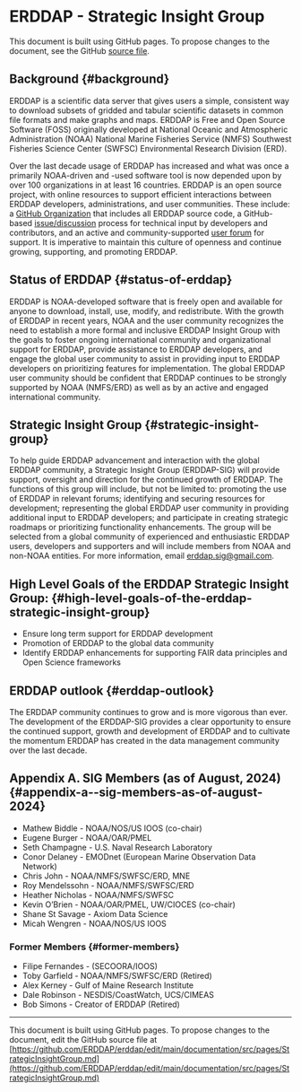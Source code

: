 # ERDDAP -  Strategic Insight Group

This document is built using GitHub pages. To propose changes to the document, see the GitHub [source file](https://github.com/ERDDAP/erddap/blob/main/documentation/src/pages/StrategicInsightGroup.md).

## Background {#background}
ERDDAP is a scientific data server that gives users a simple, consistent way to download subsets of gridded and tabular scientific datasets in common file formats and make graphs and maps. ERDDAP is Free and Open Source Software (FOSS) originally developed at National Oceanic and Atmospheric Administration (NOAA) National Marine Fisheries Service (NMFS) Southwest Fisheries Science Center (SWFSC) Environmental Research Division (ERD).

Over the last decade usage of ERDDAP has increased and what was once a primarily NOAA-driven and -used software tool is now depended upon by over 100 organizations in at least 16 countries.   ERDDAP is an open source project, with online resources  to support efficient interactions between ERDDAP developers, administrations, and user communities.  These include: a [GitHub Organization](https://github.com/erddap) that includes  all ERDDAP source code, a GitHub-based [issue/discussion](https://github.com/ERDDAP/erddap/discussions) process for technical input by developers and contributors,  and an active and community-supported [user forum](https://groups.google.com/g/erddap) for support.  It is imperative to maintain this culture of openness and continue growing, supporting, and promoting ERDDAP.

## Status of ERDDAP {#status-of-erddap}
ERDDAP is NOAA-developed software that is freely open and available for anyone to download, install, use, modify, and redistribute.  With the growth of ERDDAP in recent years, NOAA and the user community recognizes the need to establish a more formal and inclusive ERDDAP Insight Group with the goals to foster ongoing international community and organizational support for ERDDAP, provide assistance  to ERDDAP developers,  and engage the global user community to assist in providing input to ERDDAP developers on prioritizing features for implementation.  The global ERDDAP user community should be confident that ERDDAP continues to be strongly supported by NOAA (NMFS/ERD) as well as by an active and engaged international community.  

## Strategic Insight Group {#strategic-insight-group}
To help guide ERDDAP advancement and interaction with the global ERDDAP community, a Strategic Insight Group (ERDDAP-SIG) will provide support,  oversight and direction for the continued growth of ERDDAP.   The functions of this group will include, but not be limited to:  promoting the use of ERDDAP in relevant forums;  identifying and securing resources for development; representing the global ERDDAP user community in providing additional input to ERDDAP developers; and participate in creating  strategic roadmaps or prioritizing functionality enhancements.   The group will be  selected from a global community of experienced and enthusiastic ERDDAP users, developers and supporters and will include members from NOAA and non-NOAA entities.   For more information, email [erddap.sig@gmail.com](mailto:erddap.sig@gmail.com).

## High Level Goals of the ERDDAP Strategic Insight Group: {#high-level-goals-of-the-erddap-strategic-insight-group}
* Ensure long term support for ERDDAP development
* Promotion of ERDDAP to the global data community
* Identify ERDDAP enhancements for supporting FAIR data principles and Open Science frameworks

## ERDDAP outlook {#erddap-outlook}
The ERDDAP community continues to grow and is more vigorous than ever.  The development of the ERDDAP-SIG provides a clear opportunity to ensure the continued support, growth and development of ERDDAP and to cultivate the momentum ERDDAP has created in the data management community over the last decade.  

## Appendix A.  SIG Members (as of August, 2024) {#appendix-a--sig-members-as-of-august-2024}
* Mathew Biddle - NOAA/NOS/US IOOS (co-chair)
* Eugene Burger - NOAA/OAR/PMEL
* Seth Champagne - U.S. Naval Research Laboratory
* Conor Delaney - EMODnet (European Marine Observation Data Network)
* Chris John - NOAA/NMFS/SWFSC/ERD, MNE
* Roy Mendelssohn - NOAA/NMFS/SWFSC/ERD
* Heather Nicholas - NOAA/NMFS/SWFSC
* Kevin O’Brien - NOAA/OAR/PMEL, UW/CIOCES (co-chair)
* Shane St Savage - Axiom Data Science
* Micah Wengren - NOAA/NOS/US IOOS

### Former Members {#former-members}
* Filipe Fernandes - (SECOORA/IOOS) 
* Toby Garfield - NOAA/NMFS/SWFSC/ERD (Retired)
* Alex Kerney - Gulf of Maine Research Institute
* Dale Robinson - NESDIS/CoastWatch, UCS/CIMEAS
* Bob Simons - Creator of ERDDAP (Retired)

---

This document is built using GitHub pages. To propose changes to the document, edit the GitHub source file at [https://github.com/ERDDAP/erddap/edit/main/documentation/src/pages/StrategicInsightGroup.md](https://github.com/ERDDAP/erddap/edit/main/documentation/src/pages/StrategicInsightGroup.md)
